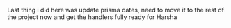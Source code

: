 Last thing i did here was update prisma dates, need to move it to the rest of the project now and get the handlers fully ready for Harsha
